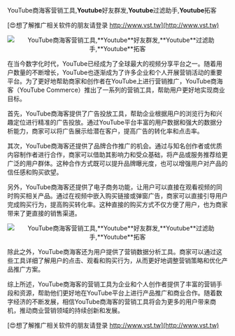 YouTube商海客营销工具,**Youtube**好友群发,**Youtube**过滤助手,**Youtube**拓客

[😍想了解推广相关软件的朋友请登录 http://www.vst.tw](http://www.vst.tw)

 <center><img src="https://vst.tw/MP4/tuiguang/png/4.png" alt="YouTube商海客营销工具,**Youtube**好友群发,**Youtube**过滤助手,**Youtube**拓客"></center>

在当今数字化时代，YouTube已经成为了全球最大的视频分享平台之一。随着用户数量的不断增长，YouTube也逐渐成为了许多企业和个人开展营销活动的重要平台。为了更好地帮助商家和创作者在YouTube上进行营销推广，YouTube商海客（YouTube Commerce）推出了一系列的营销工具，帮助用户更好地实现商业目标。

首先，YouTube商海客提供了广告投放工具，帮助企业根据用户的浏览行为和兴趣定位进行精准的广告投放。通过YouTube平台丰富的用户数据和强大的数据分析能力，商家可以将广告展示给潜在客户，提高广告的转化率和点击率。

其次，YouTube商海客还提供了品牌合作推广的机会。通过与知名创作者或优质内容制作者进行合作，商家可以借助其影响力和受众基础，将产品或服务推荐给更广泛的用户群体。这种合作方式既可以提升品牌曝光度，也可以增强用户对产品的信任感和购买欲望。

另外，YouTube商海客还提供了电子商务功能，让用户可以直接在观看视频的同时购买相关产品。通过在视频中嵌入购买链接或弹窗广告，商家可以直接引导用户完成购买行为，提高购买转化率。这种直接的购买方式不仅方便了用户，也为商家带来了更直接的销售渠道。

 <center><img src="https://vst.tw/MP4/tuiguang/png/1.png" alt="YouTube商海客营销工具,**Youtube**好友群发,**Youtube**过滤助手,**Youtube**拓客"></center>

除此之外，YouTube商海客还为用户提供了营销数据分析工具。商家可以通过这些工具详细了解用户的点击、观看和购买行为，从而更好地调整营销策略和优化产品推广方案。

综上所述，YouTube商海客的营销工具为企业和个人创作者提供了丰富的营销手段和资源，帮助他们更好地在YouTube平台上进行产品推广和商业合作。随着数字经济的不断发展，相信YouTube商海客的营销工具将会为更多的用户带来商机，推动商业营销领域的持续创新和发展。

[😍想了解推广相关软件的朋友请登录 http://www.vst.tw](http://www.vst.tw)




